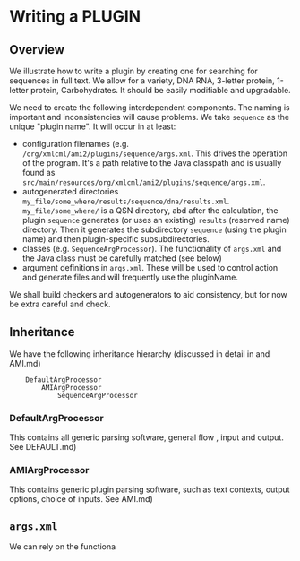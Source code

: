 # Writing a PLUGIN

## Overview

We illustrate how to write a plugin by creating one for searching for sequences in full text. We allow for a variety, DNA
RNA, 3-letter protein, 1-letter protein, Carbohydrates. It should be easily modifiable and upgradable.

We need to create the following interdependent components. The naming is important and inconsistencies will cause problems. We
take `sequence` as the unique "plugin name". It will occur in at least:

 * configuration filenames (e.g. `/org/xmlcml/ami2/plugins/sequence/args.xml`. This drives the operation of the program. It's a path relative to the Java classpath and is usually found as `src/main/resources/org/xmlcml/ami2/plugins/sequence/args.xml`. 
 * autogenerated directories `my_file/some_where/results/sequence/dna/results.xml`. `my_file/some_where/` is a QSN directory, abd after the calculation, the plugin `sequence`  generates (or uses an existing) `results` (reserved name) directory. Then it generates the subdirectory `sequence` (using the plugin name) and then plugin-specific subsubdirectories.
 * classes (e.g. `SequenceArgProcessor`). The functionality of `args.xml` and the Java class must be carefully matched (see below)
 * argument definitions in `args.xml`. These will be used to control action and generate files and will frequently use the pluginName.
 
We shall build checkers and autogenerators to aid consistency, but for now be extra careful and check. 

## Inheritance

We have the following inheritance hierarchy (discussed in detail in  and AMI.md)

```
    DefaultArgProcessor
        AMIArgProcessor
            SequenceArgProcessor
```

### DefaultArgProcessor

This contains all generic parsing software, general flow , input and output. See DEFAULT.md)

### AMIArgProcessor

This contains generic plugin parsing software, such as text contexts, output options, choice of inputs. See AMI.md)

## `args.xml`

We can rely on the functiona